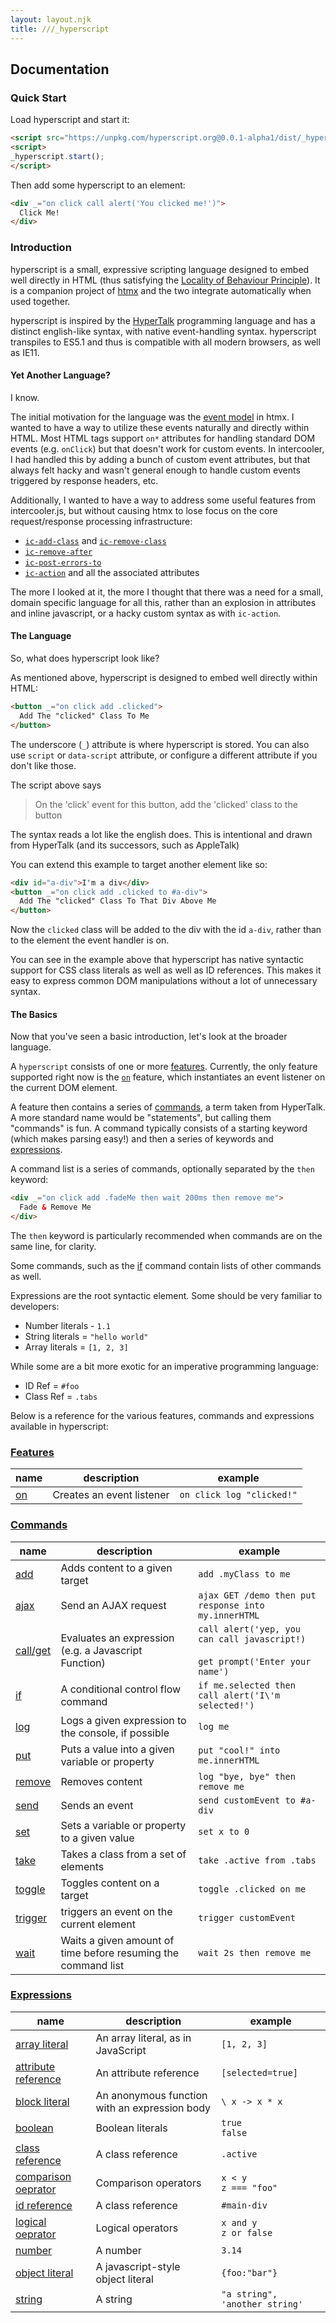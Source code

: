 ```yaml
---
layout: layout.njk
title: ///_hyperscript
---
```


## Documentation

### Quick Start

Load hyperscript and start it:

```html
<script src="https://unpkg.com/hyperscript.org@0.0.1-alpha1/dist/_hyperscript.min.js"></script>
<script>
_hyperscript.start();
</script>
```

Then add some hyperscript to an element:

```html
<div _="on click call alert('You clicked me!')">
  Click Me!
</div>
```

### Introduction

hyperscript is a small, expressive scripting language designed to embed well directly in HTML (thus satisfying the
[Locality of Behaviour Principle](https://htmx.org/locality-of-behaviour/)). It is a companion project of [htmx](https://htmx.org)
and the two integrate automatically when used together.

hyperscript is inspired by the [HyperTalk](https://hypercard.org/HyperTalk%20Reference%202.4.pdf) programming language
and has a distinct english-like syntax, with native event-handling syntax.  hyperscript transpiles to ES5.1 
and thus is compatible with all modern browsers, as well as IE11.

#### Yet Another Language?

I know.

The initial motivation for the language was the [event model](https://htmx.org/reference/#events) in htmx.  I wanted
to have a way to utilize these events naturally and directly within HTML.  Most HTML tags support `on*` attributes
for handling standard DOM events (e.g. `onClick`) but that doesn't work for custom events.  In intercooler, I had
handled this by adding a bunch of custom event attributes, but that always felt hacky and wasn't general enough
to handle custom events triggered by response headers, etc.

Additionally, I wanted to have a way to address some useful features from intercooler.js, but without causing htmx
to lose focus on the core request/response processing infrastructure:

* [`ic-add-class`](http://intercoolerjs.org/attributes/ic-add-class.html) and [`ic-remove-class`](http://intercoolerjs.org/attributes/ic-remove-class.html)
* [`ic-remove-after`](http://intercoolerjs.org/attributes/ic-remove-after.html)
* [`ic-post-errors-to`](http://intercoolerjs.org/attributes/ic-post-errors-to.html)
* [`ic-action`](http://intercoolerjs.org/attributes/ic-action.html) and all the associated attributes

The more I looked at it, the more I thought that there was a need for a small, domain specific language for all this, rather 
than an explosion in attributes and inline javascript, or a hacky custom syntax as with `ic-action`.

#### The Language

So, what does hyperscript look like?  

As mentioned above, hyperscript is designed to embed well directly within HTML:

```html
<button _="on click add .clicked">
  Add The "clicked" Class To Me
</button>
```

The underscore (`_`) attribute is where hyperscript is stored.  You can also use `script` or `data-script` attribute, or 
configure a different attribute if you don't like those.

The script above says

> On the 'click' event for this button, add the 'clicked' class to the button

The syntax reads a lot like the english does.  This is intentional and drawn from HyperTalk (and its successors, such 
as AppleTalk)

You can extend this example to target another element like so:

```html
<div id="a-div">I'm a div</div>
<button _="on click add .clicked to #a-div">
  Add The "clicked" Class To That Div Above Me
</button>
```

Now the `clicked` class will be added to the div with the id `a-div`, rather than to the element the event handler is
on.

You can see in the example above that hyperscript has native syntactic support for CSS class literals as well as well 
as ID references.  This makes it easy to express common DOM manipulations without a lot of unnecessary syntax.

#### The Basics

Now that you've seen a basic introduction, let's look at the broader language.

A `hyperscript` consists of one or more [features](#features).  Currently, the only feature supported right now
is the [`on`](/features/on) feature, which instantiates an event listener on the current DOM element.

A feature then contains a series of [commands](#commands), a term taken from HyperTalk.  A more standard name would
be "statements", but calling them "commands" is fun.  A command typically consists of a starting keyword (which makes
parsing easy!) and then a series of keywords and [expressions](#expressions).

A command list is a series of commands, optionally separated by the `then` keyword:

```html
<div _="on click add .fadeMe then wait 200ms then remove me">
  Fade & Remove Me
</div>
```

The `then` keyword is particularly recommended when commands are on the same line, for clarity.

Some commands, such as the [if](/commands/if) command contain lists of other commands as well.

Expressions are the root syntactic element.  Some should be very familiar to developers:

* Number literals - `1.1`
* String literals = `"hello world"`
* Array literals = `[1, 2, 3]`

While some are a bit more exotic for an imperative programming language:

* ID Ref = `#foo`
* Class Ref = `.tabs`

Below is a reference for the various features, commands and expressions available in hyperscript:

### <a name='features'></a>[Features](#features)

|  name | description | example
|-------|-------------|---------
| [on](/features/on) | Creates an event listener | `on click log "clicked!"`

### <a name='commands'></a>[Commands](#commands)

|  name | description | example
|-------|-------------|---------
| [add](/commands/add) | Adds content to a given target | `add .myClass to me`
| [ajax](/commands/ajax) | Send an AJAX request | `ajax GET /demo then put response into my.innerHTML`
| [call/get](/commands/call) | Evaluates an expression (e.g. a Javascript Function) | `call alert('yep, you can call javascript!)` <br/><br/> `get prompt('Enter your name')`
| [if](/commands/if) | A conditional control flow command | `if me.selected then call alert('I\'m selected!')`
| [log](/commands/log) | Logs a given expression to the console, if possible | `log me`
| [put](/commands/put) | Puts a value into a given variable or property| `put "cool!" into me.innerHTML`
| [remove](/commands/remove) | Removes content | `log "bye, bye" then remove me`
| [send](/commands/send) | Sends an event | `send customEvent to #a-div`
| [set](/commands/set) | Sets a variable or property to a given value | `set x to 0`
| [take](/commands/take) | Takes a class from a set of elements | `take .active from .tabs`
| [toggle](/commands/toggle) | Toggles content on a target | `toggle .clicked on me`
| [trigger](/commands/trigger) | triggers an event on the current element | `trigger customEvent`
| [wait](/commands/wait) | Waits a given amount of time before resuming the command list | `wait 2s then remove me`

### <a href='expressions'></a>[Expressions](#expressions)

|  name | description | example
|-------|-------------|---------
| [array literal](/expressions/array-literal) | An array literal, as in JavaScript | `[1, 2, 3]`
| [attribute reference](/expressions/attribute-reference) | An attribute reference | `[selected=true]`
| [block literal](/expressions/block-literal) | An anonymous function with an expression body | `\ x -> x * x`
| [boolean](/expressions/boolean) | Boolean literals | `true`<br/>`false`
| [class reference](/expressions/class-reference) | A class reference | `.active`
| [comparison oeprator](/expressions/comparison-operator) | Comparison operators | `x < y`<br/>`z === "foo"`
| [id reference](/expressions/id-reference) | A class reference | `#main-div`
| [logical oeprator](/expressions/logical-operator) | Logical operators | `x and y`<br/>`z or false`
| [number](/expressions/number) | A number | `3.14`
| [object literal](/expressions/object-literal) | A javascript-style object literal | `{foo:"bar"}`
| [string](/expressions/string) | A string | `"a string", 'another string'`

